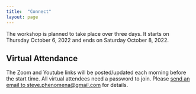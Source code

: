 ```yaml
---
title:  "Connect"
layout: page
---
```


The workshop is planned to take place over three days. It starts on Thursday October 6, 2022 and ends on Saturday October 8, 2022.

## Virtual Attendance

The Zoom and Youtube links will be posted/updated each morning before the start time. All virtual attendees need a password to join. Please [send an email to steve.phenomena@gmail.com](mailto:steve.phenomena@gmail.com) for details.